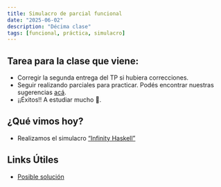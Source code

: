```yaml
---
title: Simulacro de parcial funcional
date: "2025-06-02"
description: "Décima clase"
tags: [funcional, práctica, simulacro]
---
```


## Tarea para la clase que viene:
- Corregir la segunda entrega del TP si hubiera correcciones.
- Seguir realizando parciales para practicar. Podés encontrar nuestras sugerencias [acá](https://pdep-lunes.github.io/bitacora/2025/funcional/clase-08/).
- ¡¡Éxitos!! A estudiar mucho 💪.


## ¿Qué vimos hoy? 
- Realizamos el simulacro [“Infinity Haskell”](https://docs.google.com/document/d/1Y-hixhngNzgeWrNPyLqRHmmcF0h9D6CyRnrrfMhe2Gk/edit?tab=t.0#heading=h.kyr79fejyiow)



## Links Útiles

- [Posible solución](https://gist.github.com/julian-berbel/08a6fef198c86d881e92ed4ce9afc2a2)

